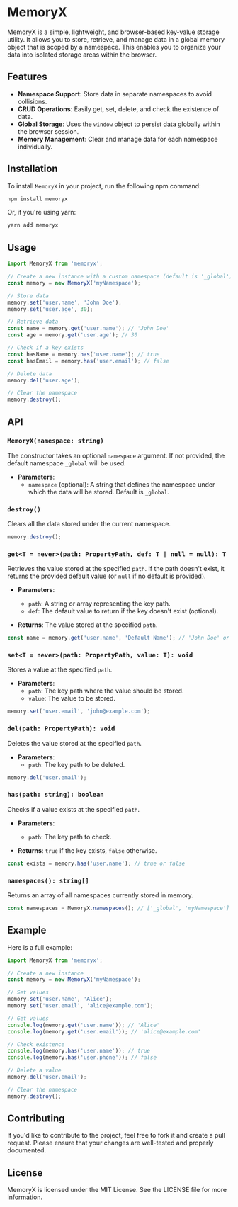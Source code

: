 
# MemoryX

MemoryX is a simple, lightweight, and browser-based key-value storage utility. It allows you to store, retrieve, and manage data in a global memory object that is scoped by a namespace. This enables you to organize your data into isolated storage areas within the browser.

## Features

- **Namespace Support**: Store data in separate namespaces to avoid collisions.
- **CRUD Operations**: Easily get, set, delete, and check the existence of data.
- **Global Storage**: Uses the `window` object to persist data globally within the browser session.
- **Memory Management**: Clear and manage data for each namespace individually.

## Installation

To install `MemoryX` in your project, run the following npm command:

```bash
npm install memoryx
```

Or, if you're using yarn:

```bash
yarn add memoryx
```

## Usage

```ts
import MemoryX from 'memoryx';

// Create a new instance with a custom namespace (default is '_global')
const memory = new MemoryX('myNamespace');

// Store data
memory.set('user.name', 'John Doe');
memory.set('user.age', 30);

// Retrieve data
const name = memory.get('user.name'); // 'John Doe'
const age = memory.get('user.age'); // 30

// Check if a key exists
const hasName = memory.has('user.name'); // true
const hasEmail = memory.has('user.email'); // false

// Delete data
memory.del('user.age');

// Clear the namespace
memory.destroy();
```

## API

### `MemoryX(namespace: string)`

The constructor takes an optional `namespace` argument. If not provided, the default namespace `_global` will be used.

- **Parameters**:
  - `namespace` (optional): A string that defines the namespace under which the data will be stored. Default is `_global`.

### `destroy()`

Clears all the data stored under the current namespace.

```ts
memory.destroy();
```

### `get<T = never>(path: PropertyPath, def: T | null = null): T`

Retrieves the value stored at the specified `path`. If the path doesn't exist, it returns the provided default value (or `null` if no default is provided).

- **Parameters**:
  - `path`: A string or array representing the key path.
  - `def`: The default value to return if the key doesn't exist (optional).

- **Returns**: The value stored at the specified `path`.

```ts
const name = memory.get('user.name', 'Default Name'); // 'John Doe' or 'Default Name'
```

### `set<T = never>(path: PropertyPath, value: T): void`

Stores a value at the specified `path`.

- **Parameters**:
  - `path`: The key path where the value should be stored.
  - `value`: The value to be stored.

```ts
memory.set('user.email', 'john@example.com');
```

### `del(path: PropertyPath): void`

Deletes the value stored at the specified `path`.

- **Parameters**:
  - `path`: The key path to be deleted.

```ts
memory.del('user.email');
```

### `has(path: string): boolean`

Checks if a value exists at the specified `path`.

- **Parameters**:
  - `path`: The key path to check.

- **Returns**: `true` if the key exists, `false` otherwise.

```ts
const exists = memory.has('user.name'); // true or false
```

### `namespaces(): string[]`

Returns an array of all namespaces currently stored in memory.

```ts
const namespaces = MemoryX.namespaces(); // ['_global', 'myNamespace']
```

## Example

Here is a full example:

```ts
import MemoryX from 'memoryx';

// Create a new instance
const memory = new MemoryX('myNamespace');

// Set values
memory.set('user.name', 'Alice');
memory.set('user.email', 'alice@example.com');

// Get values
console.log(memory.get('user.name')); // 'Alice'
console.log(memory.get('user.email')); // 'alice@example.com'

// Check existence
console.log(memory.has('user.name')); // true
console.log(memory.has('user.phone')); // false

// Delete a value
memory.del('user.email');

// Clear the namespace
memory.destroy();
```

## Contributing

If you'd like to contribute to the project, feel free to fork it and create a pull request. Please ensure that your changes are well-tested and properly documented.

## License

MemoryX is licensed under the MIT License. See the LICENSE file for more information.
